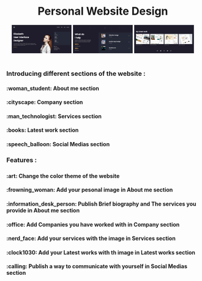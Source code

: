 <h1 align="center">Personal Website Design</h1>
<div align="center">
<img src="Demo/landingPage.png" width="31%"></img> 
<img src="Demo/company-services-section.png" width="31%"></img>
<img src="Demo/latestWork-contact-section.png" width="31%"></img> 
</div>

<br/>
<div>
<h3>Introducing different sections of the website :</h3>
<h4>:woman_student: About me section</h4>
<h4>:cityscape: Company section</h4>
<h4>:man_technologist: Services section</h4>
<h4>:books: Latest work section</h4>
<h4>:speech_balloon: Social Medias section</h4>
</div>

<h3> Features : <h3/>
<h4>:art: Change the color theme of the website </h4>
<h4>:frowning_woman: Add your pesonal image in About me section</h4>
<h4>:information_desk_person: Publish Brief biography and The services you provide in About me section</h4>
<h4>:office: Add Companies you have worked with in Company section</h4>
<h4>:nerd_face: Add your services with the image in Services section</h4>
<h4>:clock1030: Add your Latest works with th image in Latest works section</h4>
<h4>:calling: Publish a way to communicate with yourself in Social Medias section</h4>
